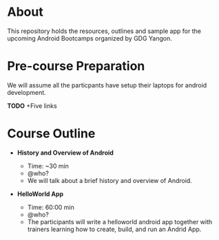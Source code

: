 About
==================

This repository holds the resources, outlines and sample app for the upcoming Android Bootcamps organized by GDG Yangon.


Pre-course Preparation
==================

We will assume all the particpants have setup their laptops for android development.

**TODO**
+Five links


Course Outline
==================

* **History and Overview of Android**
  + Time: ~30 min
  + @who?
  + We will talk about a brief history and overview of Android.

* **HelloWorld App**
  + Time: 60:00 min
  + @who?
  + The participants will write a helloworld android app together with trainers learning how to create, build, and run an Andrid App.
